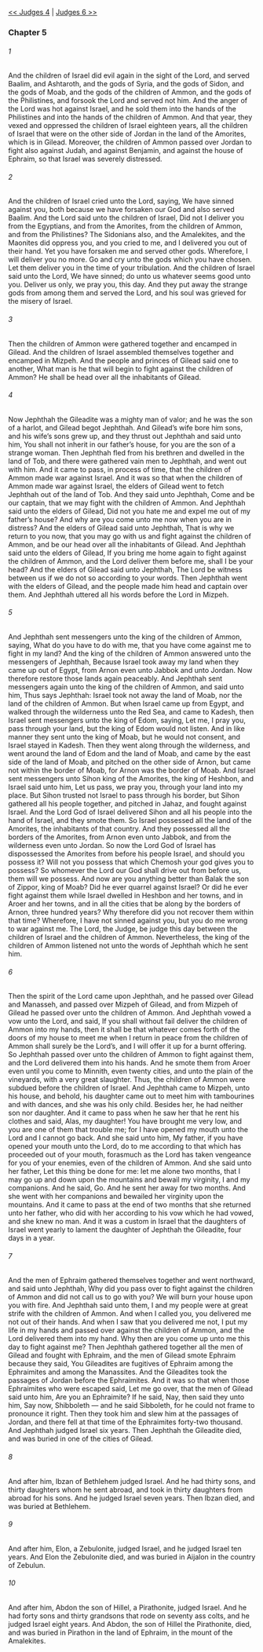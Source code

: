[<< Judges 4](Judges%204)  |  [Judges 6 >>](Judges%206)

### Chapter 5
###### 1
And the children of Israel did evil again in the sight of the Lord, and served Baalim, and Ashtaroth, and the gods of Syria, and the gods of Sidon, and the gods of Moab, and the gods of the children of Ammon, and the gods of the Philistines, and forsook the Lord and served not him. And the anger of the Lord was hot against Israel, and he sold them into the hands of the Philistines and into the hands of the children of Ammon. And that year, they vexed and oppressed the children of Israel eighteen years, all the children of Israel that were on the other side of Jordan in the land of the Amorites, which is in Gilead. Moreover, the children of Ammon passed over Jordan to fight also against Judah, and against Benjamin, and against the house of Ephraim, so that Israel was severely distressed.

###### 2
And the children of Israel cried unto the Lord, saying, We have sinned against you, both because we have forsaken our God and also served Baalim. And the Lord said unto the children of Israel, Did not I deliver you from the Egyptians, and from the Amorites, from the children of Ammon, and from the Philistines? The Sidonians also, and the Amalekites, and the Maonites did oppress you, and you cried to me, and I delivered you out of their hand. Yet you have forsaken me and served other gods. Wherefore, I will deliver you no more. Go and cry unto the gods which you have chosen. Let them deliver you in the time of your tribulation. And the children of Israel said unto the Lord, We have sinned; do unto us whatever seems good unto you. Deliver us only, we pray you, this day. And they put away the strange gods from among them and served the Lord, and his soul was grieved for the misery of Israel.

###### 3
Then the children of Ammon were gathered together and encamped in Gilead. And the children of Israel assembled themselves together and encamped in Mizpeh. And the people and princes of Gilead said one to another, What man is he that will begin to fight against the children of Ammon? He shall be head over all the inhabitants of Gilead.

###### 4
Now Jephthah the Gileadite was a mighty man of valor; and he was the son of a harlot, and Gilead begot Jephthah. And Gilead’s wife bore him sons, and his wife’s sons grew up, and they thrust out Jephthah and said unto him, You shall not inherit in our father’s house, for you are the son of a strange woman. Then Jephthah fled from his brethren and dwelled in the land of Tob, and there were gathered vain men to Jephthah, and went out with him. And it came to pass, in process of time, that the children of Ammon made war against Israel. And it was so that when the children of Ammon made war against Israel, the elders of Gilead went to fetch Jephthah out of the land of Tob. And they said unto Jephthah, Come and be our captain, that we may fight with the children of Ammon. And Jephthah said unto the elders of Gilead, Did not you hate me and expel me out of my father’s house? And why are you come unto me now when you are in distress? And the elders of Gilead said unto Jephthah, That is why we return to you now, that you may go with us and fight against the children of Ammon, and be our head over all the inhabitants of Gilead. And Jephthah said unto the elders of Gilead, If you bring me home again to fight against the children of Ammon, and the Lord deliver them before me, shall I be your head? And the elders of Gilead said unto Jephthah, The Lord be witness between us if we do not so according to your words. Then Jephthah went with the elders of Gilead, and the people made him head and captain over them. And Jephthah uttered all his words before the Lord in Mizpeh.

###### 5
And Jephthah sent messengers unto the king of the children of Ammon, saying, What do you have to do with me, that you have come against me to fight in my land? And the king of the children of Ammon answered unto the messengers of Jephthah, Because Israel took away my land when they came up out of Egypt, from Arnon even unto Jabbok and unto Jordan. Now therefore restore those lands again peaceably. And Jephthah sent messengers again unto the king of the children of Ammon, and said unto him, Thus says Jephthah: Israel took not away the land of Moab, nor the land of the children of Ammon. But when Israel came up from Egypt, and walked through the wilderness unto the Red Sea, and came to Kadesh, then Israel sent messengers unto the king of Edom, saying, Let me, I pray you, pass through your land, but the king of Edom would not listen. And in like manner they sent unto the king of Moab, but he would not consent, and Israel stayed in Kadesh. Then they went along through the wilderness, and went around the land of Edom and the land of Moab, and came by the east side of the land of Moab, and pitched on the other side of Arnon, but came not within the border of Moab, for Arnon was the border of Moab. And Israel sent messengers unto Sihon king of the Amorites, the king of Heshbon, and Israel said unto him, Let us pass, we pray you, through your land into my place. But Sihon trusted not Israel to pass through his border, but Sihon gathered all his people together, and pitched in Jahaz, and fought against Israel. And the Lord God of Israel delivered Sihon and all his people into the hand of Israel, and they smote them. So Israel possessed all the land of the Amorites, the inhabitants of that country. And they possessed all the borders of the Amorites, from Arnon even unto Jabbok, and from the wilderness even unto Jordan. So now the Lord God of Israel has dispossessed the Amorites from before his people Israel, and should you possess it? Will not you possess that which Chemosh your god gives you to possess? So whomever the Lord our God shall drive out from before us, them will we possess. And now are you anything better than Balak the son of Zippor, king of Moab? Did he ever quarrel against Israel? Or did he ever fight against them while Israel dwelled in Heshbon and her towns, and in Aroer and her towns, and in all the cities that be along by the borders of Arnon, three hundred years? Why therefore did you not recover them within that time? Wherefore, I have not sinned against you, but you do me wrong to war against me. The Lord, the Judge, be judge this day between the children of Israel and the children of Ammon. Nevertheless, the king of the children of Ammon listened not unto the words of Jephthah which he sent him.

###### 6
Then the spirit of the Lord came upon Jephthah, and he passed over Gilead and Manasseh, and passed over Mizpeh of Gilead, and from Mizpeh of Gilead he passed over unto the children of Ammon. And Jephthah vowed a vow unto the Lord, and said, If you shall without fail deliver the children of Ammon into my hands, then it shall be that whatever comes forth of the doors of my house to meet me when I return in peace from the children of Ammon shall surely be the Lord’s, and I will offer it up for a burnt offering. So Jephthah passed over unto the children of Ammon to fight against them, and the Lord delivered them into his hands. And he smote them from Aroer even until you come to Minnith, even twenty cities, and unto the plain of the vineyards, with a very great slaughter. Thus, the children of Ammon were subdued before the children of Israel. And Jephthah came to Mizpeh, unto his house, and behold, his daughter came out to meet him with tambourines and with dances, and she was his only child. Besides her, he had neither son nor daughter. And it came to pass when he saw her that he rent his clothes and said, Alas, my daughter! You have brought me very low, and you are one of them that trouble me; for I have opened my mouth unto the Lord and I cannot go back. And she said unto him, My father, if you have opened your mouth unto the Lord, do to me according to that which has proceeded out of your mouth, forasmuch as the Lord has taken vengeance for you of your enemies, even of the children of Ammon. And she said unto her father, Let this thing be done for me: let me alone two months, that I may go up and down upon the mountains and bewail my virginity, I and my companions. And he said, Go. And he sent her away for two months. And she went with her companions and bewailed her virginity upon the mountains. And it came to pass at the end of two months that she returned unto her father, who did with her according to his vow which he had vowed, and she knew no man. And it was a custom in Israel that the daughters of Israel went yearly to lament the daughter of Jephthah the Gileadite, four days in a year.

###### 7
And the men of Ephraim gathered themselves together and went northward, and said unto Jephthah, Why did you pass over to fight against the children of Ammon and did not call us to go with you? We will burn your house upon you with fire. And Jephthah said unto them, I and my people were at great strife with the children of Ammon. And when I called you, you delivered me not out of their hands. And when I saw that you delivered me not, I put my life in my hands and passed over against the children of Ammon, and the Lord delivered them into my hand. Why then are you come up unto me this day to fight against me? Then Jephthah gathered together all the men of Gilead and fought with Ephraim, and the men of Gilead smote Ephraim because they said, You Gileadites are fugitives of Ephraim among the Ephraimites and among the Manassites. And the Gileadites took the passages of Jordan before the Ephraimites. And it was so that when those Ephraimites who were escaped said, Let me go over, that the men of Gilead said unto him, Are you an Ephraimite? If he said, Nay, then said they unto him, Say now, Shibboleth — and he said Sibboleth, for he could not frame to pronounce it right. Then they took him and slew him at the passages of Jordan, and there fell at that time of the Ephraimites forty-two thousand. And Jephthah judged Israel six years. Then Jephthah the Gileadite died, and was buried in one of the cities of Gilead.

###### 8
And after him, Ibzan of Bethlehem judged Israel. And he had thirty sons, and thirty daughters whom he sent abroad, and took in thirty daughters from abroad for his sons. And he judged Israel seven years. Then Ibzan died, and was buried at Bethlehem.

###### 9
And after him, Elon, a Zebulonite, judged Israel, and he judged Israel ten years. And Elon the Zebulonite died, and was buried in Aijalon in the country of Zebulun.

###### 10
And after him, Abdon the son of Hillel, a Pirathonite, judged Israel. And he had forty sons and thirty grandsons that rode on seventy ass colts, and he judged Israel eight years. And Abdon, the son of Hillel the Pirathonite, died, and was buried in Pirathon in the land of Ephraim, in the mount of the Amalekites.